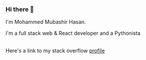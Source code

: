 ### Hi there 👋

I'm Mohammed Mubashir Hasan.<br>

I'm a full stack web & React developer and a Pythonista<br><br>
<!-- I'm one of the co-founders of Innovo and founder of Hasan . <br><br>
<>I'm the creator of <a href="https://short-nner.vercel.app/" target="_blank">Short Shortnner</a>. It's still under development and not released yet.<br><br><br> -->
Here's a link to my stack overflow <a href="https://stackoverflow.com/users/13312941/dingus45191">profile</a>













